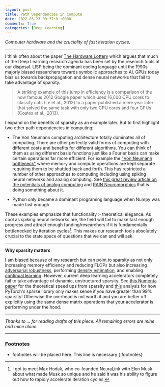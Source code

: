 ```yaml
---
layout: post
title: Path Dependencies in Compute
date: 2022-03-23 09:37:0 +0000
comments: True
categories: [Deep Learning]
---
```


*Computer hardware and the cruciality of fast iteration cycles.*

---

I think often about the paper [The Hardware Lottery](https://arxiv.org/abs/2009.06489) which argues that much of the Deep Learning research agenda has been set by the research tools at our disposal. LISP being the dominant coding language until the 1990s majorly biased researchers towards symbolic approaches to AI. GPUs today bias us towards backpropagation and dense neural networks that fail to take advantage of sparsity.

> A striking example of this jump in efficiency
is a comparison of the now famous 2012
Google paper which used 16,000 CPU cores
to classify cats (Le et al., 2012) to a paper
published a mere year later that solved the
same task with only two CPU cores and four
GPUs (Coates et al., 2013).

I expand on the benefits of sparsity as an example later. But to first highlight two other path dependencies in computing:
* The Von Neumann computing architecture totally dominates all of computing. There are other perfectly valid forms of computing with different costs and benefits for different algorithms. You can think of them as using different basis functions just like a Fourier basis can make certain operations far more efficient. For example the ["Von Neumann bottleneck"](https://arxiv.org/pdf/2006.01981.pdf) where memory and compute operations are kept separate requiring them to be shuttled back and forth. This has restricted a number of other approaches to computing including using spiking neural networks and analog computing. See [this great review article on the potentials of analog computing](https://arxiv.org/abs/2106.05268) and [RAIN Neuromorphics](https://rain.ai/) that is doing something about it.

* Python only became a dominant programing language when Numpy was made fast enough.

These examples emphasize that functionality > theoretical elegance. As cool as spiking neural networks are, the field will fail to make fast enough progress and attract enough funding/researchers if it is fundamentally bottlenecked by iteration cycles[^Musk]. This makes our research tools absolutely crucial to the state space of questions that we can and will ask.

---

**Why sparsity matters**

I am biased because of my research but can point to sparsity as not only increasing memory efficiency and reducing FLOPs but also increasing [adversarial robustness](https://jov.arvojournals.org/article.aspx?articleid=2772000), performing [density estimation](https://proceedings.neurips.cc/paper/2018/hash/ee14c41e92ec5c97b54cf9b74e25bd99-Abstract.html), and enabling [continual learning](https://arxiv.org/pdf/2107.07617.pdf). However, current deep learning accelerators completely fail to take advantage of dynamic, unstructured sparsity. See [this Numenta paper](https://numenta.com/assets/pdf/research-publications/papers/Sparsity-Enables-100x-Performance-Acceleration-Deep-Learning-Networks.pdf) for the theoretical speed ups from sparsity and [this](https://towardsdatascience.com/sparse-matrices-in-pytorch-part-2-gpus-fd9cc0725b71) analysis for how PyTorch's sparse library only makes sense if you have greater than 99% sparsity! Otherwise the overhead is not worth it and you are better off explicitly using the same dense matrix operations that your accelerator is performing under the hood.

---

*Thanks to ... for reading drafts of this piece. All remaining errors are mine and mine alone.*

---

### Footnotes
* footnotes will be placed here. This line is necessary
{:footnotes}

[^Musk]: I got to meet Max Hodak, who co-founded NeuraLink with Elon Musk about what made Musk so unique and he said it was his ability to figure out how to rapidly accelerate iteration cycles.
